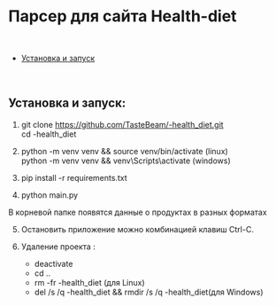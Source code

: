 # Парсер для сайта Health-diet
 

<br>

- [Установка и запуск](#установка-и-запуск)


<br>


## Установка и запуск:



1. git clone https://github.com/TasteBeam/-health_diet.git <br> cd -health_diet



2. python -m venv venv && source venv/bin/activate (linux) <br>
   python -m venv venv && venv\Scripts\activate (windows)

3. pip install -r requirements.txt


4. python main.py

В корневой папке появятся данные о продуктах в разных форматах

5. Остановить приложение можно комбинацией клавиш Ctrl-C.

6. Удаление проекта :
   - deactivate
   - cd ..
   - rm -fr -health_diet (для Linux)
   - del /s /q -health_diet && rmdir /s /q -health_diet(для Windows)

